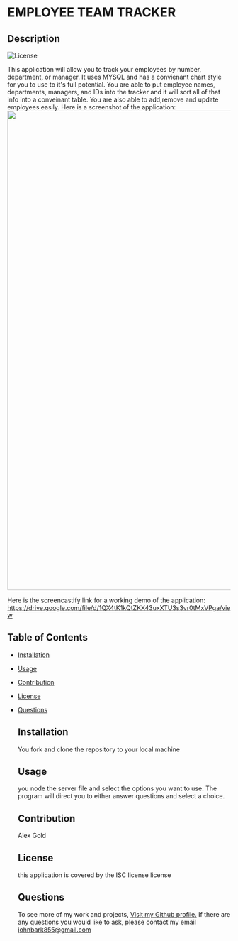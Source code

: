 # EMPLOYEE TEAM TRACKER




## Description
![License](https://img.shields.io/badge/License-ISC-green.svg)


This application will allow you to track your employees by number, department, or manager. It uses MYSQL and has a convienant chart style for you to use to it's full potential. You are able to put employee names, departments, managers, and IDs into the tracker and it will sort all of that info into a conveinant table. You are also able to add,remove and update employees easily.
Here is a screenshot of the application: <img src="https://dsm01pap002files.storage.live.com/y4mIWm0uYCjshf4gtxPYDYIQyIxqZnlHY51JSjlhJkmsHEwNA_3SkNWGiZ9tQD2OOr40sn1-gcxyNGnaboFYlUfphfeoa2z5vGAxml_zNb3xCFZJPzIG4ygUgX_vmOl-BlI5ZJfi4OUQzUf2poKMp40XgrKFgr2o-teQOW6XquP3XYvbEgxWvZAsGYe1VrcZeaY?width=1920&height=1080&cropmode=none" width="1920" height="1080" />


Here is the screencastify link for a working demo of the application: https://drive.google.com/file/d/1QX4tK1kQtZKX43uxXTU3s3vr0tMxVPga/view

## Table of Contents


- [Installation](#Installation)
- [Usage](#Usage)
- [Contribution](#Contribution)
- [License](#License)
- [Questions](#Questions)


    ## Installation
    You fork and clone the repository to your local machine

    ## Usage
    you node the server file and select the options you want to use. The program will direct you to either answer questions and select a choice.

    ## Contribution
    Alex Gold


    ## License
    this application is covered by the ISC license license

    ## Questions
    To see more of my work and projects, [Visit my Github profile.](https://github.com/johnbark855)
    If there are any questions you would like to ask, please contact my email johnbark855@gmail.com

    

